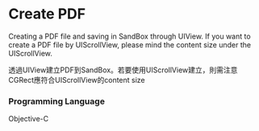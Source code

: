# Create PDF
Creating a PDF file and saving in SandBox through UIView.
If you want to create a PDF file by UIScrollView,  please mind the content size under the UIScrollView.

透過UIView建立PDF到SandBox。若要使用UIScrollView建立，則需注意CGRect應符合UIScrollView的content size

### Programming Language
Objective-C
